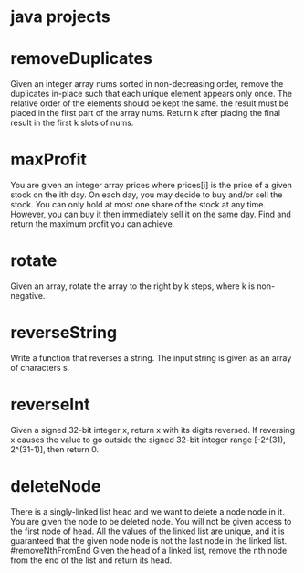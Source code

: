 # java projects
# removeDuplicates
Given an integer array nums sorted in non-decreasing order, remove the duplicates in-place such that each unique element appears only once. The relative order of the elements should be kept the same. the result must be placed in the first part of the array nums.
Return k after placing the final result in the first k slots of nums.
# maxProfit
You are given an integer array prices where prices[i] is the price of a given stock on the ith day.
On each day, you may decide to buy and/or sell the stock. You can only hold at most one share of the stock at any time. However, you can buy it then immediately sell it on the same day.
Find and return the maximum profit you can achieve.
# rotate
Given an array, rotate the array to the right by k steps, where k is non-negative.
# reverseString
Write a function that reverses a string. The input string is given as an array of characters s.
# reverseInt
Given a signed 32-bit integer x, return x with its digits reversed. If reversing x causes the value to go outside the signed 32-bit integer range [-2^(31), 2^(31-1)], then return 0.
# deleteNode
There is a singly-linked list head and we want to delete a node node in it.
You are given the node to be deleted node. You will not be given access to the first node of head.
All the values of the linked list are unique, and it is guaranteed that the given node node is not the last node in the linked list.
#removeNthFromEnd
Given the head of a linked list, remove the nth node from the end of the list and return its head.
